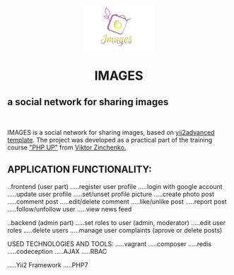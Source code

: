 <p align="center">
        <img src="https://github.com/surayborys/images_new/blob/master/frontend/web/images/logo.png" height="100px">
    <h1 align="center">IMAGES</h1>
    <h2>a social network for sharing images</h2>
    <br>
</p>

IMAGES is a social network for sharing images, based on <a href="https://github.com/yiisoft/yii2-app-advanced">yii2advanced template</a>. 
The project was developed as a practical part of the training course <a href="https://php-up.com/">"PHP UP"</a> from <a href="https://zinchenko.us/">Viktor Zinchenko.</a>

APPLICATION FUNCTIONALITY:
--------------------------

..frontend (user part)
.....register user profile
.....login with google account
.....update user profile
.....set/unset profile picture 
.....create photo post
.....comment post
.....edit/delete comment 
.....like/unlike post
.....report post
.....follow/unfollow user
.....view news feed

..backend (admin part)
.....set roles to user (admin, moderator)
.....edit user roles
.....delete users
.....manage user complaints (aprove or delete posts)

USED TECHNOLOGIES AND TOOLS:
.....vagrant
.....composer
.....redis
.....codeception
.....AJAX
.....RBAC

.....Yii2 Framework
.....PHP7



